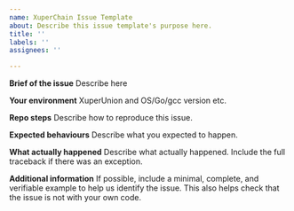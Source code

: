 ```yaml
---
name: XuperChain Issue Template
about: Describe this issue template's purpose here.
title: ''
labels: ''
assignees: ''

---
```


**Brief of the issue**
Describe here

**Your environment**
XuperUnion and OS/Go/gcc version etc.

**Repo steps**
Describe how to reproduce this issue.

**Expected behaviours**
Describe what you expected to happen.

**What actually happened**
Describe what actually happened. Include the full traceback if there was an exception.

**Additional information**
If possible, include a minimal, complete, and verifiable example to help us identify the issue. This also helps check that the issue is not with your own code.
